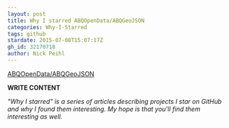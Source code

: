 ```yaml
---
layout: post
title: Why I starred ABQOpenData/ABQGeoJSON
categories: Why-I-Starred
tags: github
stardate: 2015-07-08T15:07:17Z
gh_id: 32170718
author: Nick Peihl
---
```


[ABQOpenData/ABQGeoJSON](https://github.com/ABQOpenData/ABQGeoJSON)

**WRITE CONTENT**

*"Why I starred" is a series of articles describing projects I star on GitHub and why I found them interesting. My hope is that you'll find them interesting as well.*

